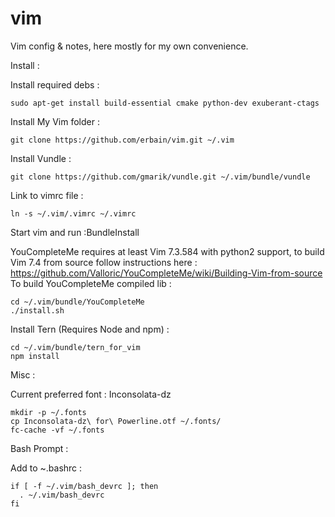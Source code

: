 vim
===

Vim config & notes, here mostly for my own convenience.

Install :

Install required debs : 
```
sudo apt-get install build-essential cmake python-dev exuberant-ctags
```
Install My Vim folder : 
```
git clone https://github.com/erbain/vim.git ~/.vim
```
Install Vundle : 
```
git clone https://github.com/gmarik/vundle.git ~/.vim/bundle/vundle
```
Link to vimrc file : 
```
ln -s ~/.vim/.vimrc ~/.vimrc
```
Start vim and run :BundleInstall

YouCompleteMe requires at least Vim 7.3.584 with python2 support, to build Vim 7.4 from source follow instructions here : https://github.com/Valloric/YouCompleteMe/wiki/Building-Vim-from-source
To build YouCompleteMe compiled lib :
```
cd ~/.vim/bundle/YouCompleteMe
./install.sh
```

Install Tern (Requires Node and npm) :
```
cd ~/.vim/bundle/tern_for_vim
npm install
```

Misc :

Current preferred font : Inconsolata-dz

```
mkdir -p ~/.fonts
cp Inconsolata-dz\ for\ Powerline.otf ~/.fonts/
fc-cache -vf ~/.fonts
```


Bash Prompt :

Add to ~.bashrc :

```
if [ -f ~/.vim/bash_devrc ]; then
  . ~/.vim/bash_devrc
fi
```
